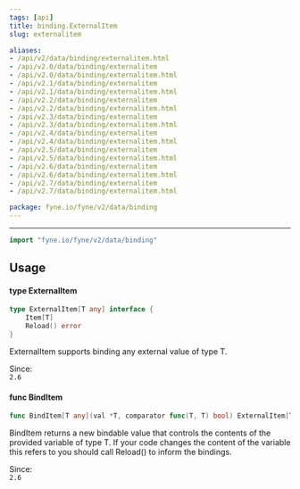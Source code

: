 ```yaml
---
tags: [api]
title: binding.ExternalItem
slug: externalitem

aliases:
- /api/v2/data/binding/externalitem.html
- /api/v2.0/data/binding/externalitem
- /api/v2.0/data/binding/externalitem.html
- /api/v2.1/data/binding/externalitem
- /api/v2.1/data/binding/externalitem.html
- /api/v2.2/data/binding/externalitem
- /api/v2.2/data/binding/externalitem.html
- /api/v2.3/data/binding/externalitem
- /api/v2.3/data/binding/externalitem.html
- /api/v2.4/data/binding/externalitem
- /api/v2.4/data/binding/externalitem.html
- /api/v2.5/data/binding/externalitem
- /api/v2.5/data/binding/externalitem.html
- /api/v2.6/data/binding/externalitem
- /api/v2.6/data/binding/externalitem.html
- /api/v2.7/data/binding/externalitem
- /api/v2.7/data/binding/externalitem.html

package: fyne.io/fyne/v2/data/binding
---
```



---
```go
import "fyne.io/fyne/v2/data/binding"
```

## Usage

#### type ExternalItem

```go
type ExternalItem[T any] interface {
	Item[T]
	Reload() error
}
```

ExternalItem supports binding any external value of type T.


<div class="since">Since: <code>
2.6</code></div>

#### func  BindItem

```go
func BindItem[T any](val *T, comparator func(T, T) bool) ExternalItem[T]
```
BindItem returns a new bindable value that controls the contents of the provided variable of type T. If your code changes the content of the variable this refers to you should call Reload() to inform the bindings.


<div class="since">Since: <code>
2.6</code></div>
